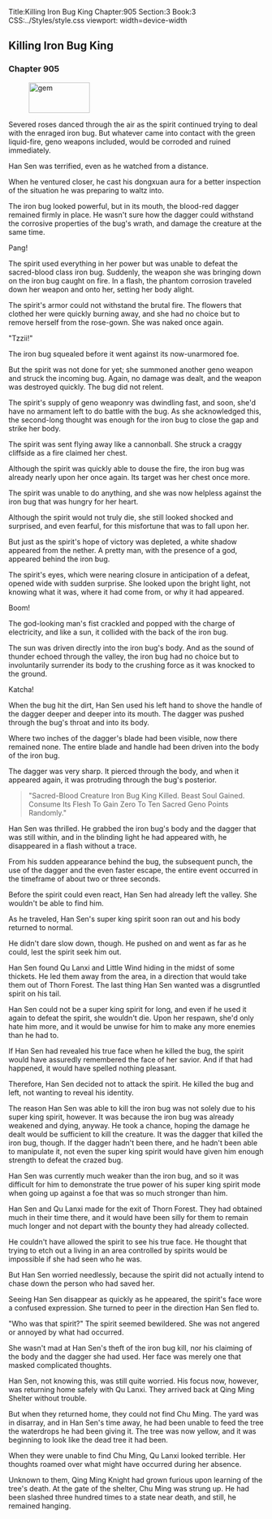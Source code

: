 Title:Killing Iron Bug King 
Chapter:905 
Section:3 
Book:3 
CSS:../Styles/style.css 
viewport: width=device-width
  
## Killing Iron Bug King
### Chapter 905
  
<figure>
	<img src="../Images/gem.gif" alt="gem" id="gem" width="120" height="60" />
</figure>
  

  
Severed roses danced through the air as the spirit continued trying to deal with the enraged iron bug. But whatever came into contact with the green liquid-fire, geno weapons included, would be corroded and ruined immediately.

Han Sen was terrified, even as he watched from a distance.

When he ventured closer, he cast his dongxuan aura for a better inspection of the situation he was preparing to waltz into.

The iron bug looked powerful, but in its mouth, the blood-red dagger remained firmly in place. He wasn't sure how the dagger could withstand the corrosive properties of the bug's wrath, and damage the creature at the same time.

Pang!

The spirit used everything in her power but was unable to defeat the sacred-blood class iron bug. Suddenly, the weapon she was bringing down on the iron bug caught on fire. In a flash, the phantom corrosion traveled down her weapon and onto her, setting her body alight.

The spirit's armor could not withstand the brutal fire. The flowers that clothed her were quickly burning away, and she had no choice but to remove herself from the rose-gown. She was naked once again.

"Tzzii!"

The iron bug squealed before it went against its now-unarmored foe.

But the spirit was not done for yet; she summoned another geno weapon and struck the incoming bug. Again, no damage was dealt, and the weapon was destroyed quickly. The bug did not relent.

The spirit's supply of geno weaponry was dwindling fast, and soon, she'd have no armament left to do battle with the bug. As she acknowledged this, the second-long thought was enough for the iron bug to close the gap and strike her body.

The spirit was sent flying away like a cannonball. She struck a craggy cliffside as a fire claimed her chest.

Although the spirit was quickly able to douse the fire, the iron bug was already nearly upon her once again. Its target was her chest once more.

The spirit was unable to do anything, and she was now helpless against the iron bug that was hungry for her heart.

Although the spirit would not truly die, she still looked shocked and surprised, and even fearful, for this misfortune that was to fall upon her.

But just as the spirit's hope of victory was depleted, a white shadow appeared from the nether. A pretty man, with the presence of a god, appeared behind the iron bug.

The spirit's eyes, which were nearing closure in anticipation of a defeat, opened wide with sudden surprise. She looked upon the bright light, not knowing what it was, where it had come from, or why it had appeared.

Boom!

The god-looking man's fist crackled and popped with the charge of electricity, and like a sun, it collided with the back of the iron bug.

The sun was driven directly into the iron bug's body. And as the sound of thunder echoed through the valley, the iron bug had no choice but to involuntarily surrender its body to the crushing force as it was knocked to the ground.

Katcha!

When the bug hit the dirt, Han Sen used his left hand to shove the handle of the dagger deeper and deeper into its mouth. The dagger was pushed through the bug's throat and into its body.

Where two inches of the dagger's blade had been visible, now there remained none. The entire blade and handle had been driven into the body of the iron bug.

The dagger was very sharp. It pierced through the body, and when it appeared again, it was protruding through the bug's posterior.

> "Sacred-Blood Creature Iron Bug King Killed. Beast Soul Gained. Consume Its Flesh To Gain Zero To Ten Sacred Geno Points Randomly."

Han Sen was thrilled. He grabbed the iron bug's body and the dagger that was still within, and in the blinding light he had appeared with, he disappeared in a flash without a trace.

From his sudden appearance behind the bug, the subsequent punch, the use of the dagger and the even faster escape, the entire event occurred in the timeframe of about two or three seconds.

Before the spirit could even react, Han Sen had already left the valley. She wouldn't be able to find him.

As he traveled, Han Sen's super king spirit soon ran out and his body returned to normal.

He didn't dare slow down, though. He pushed on and went as far as he could, lest the spirit seek him out.

Han Sen found Qu Lanxi and Little Wind hiding in the midst of some thickets. He led them away from the area, in a direction that would take them out of Thorn Forest. The last thing Han Sen wanted was a disgruntled spirit on his tail.

Han Sen could not be a super king spirit for long, and even if he used it again to defeat the spirit, she wouldn't die. Upon her respawn, she'd only hate him more, and it would be unwise for him to make any more enemies than he had to.

If Han Sen had revealed his true face when he killed the bug, the spirit would have assuredly remembered the face of her savior. And if that had happened, it would have spelled nothing pleasant.

Therefore, Han Sen decided not to attack the spirit. He killed the bug and left, not wanting to reveal his identity.

The reason Han Sen was able to kill the iron bug was not solely due to his super king spirit, however. It was because the iron bug was already weakened and dying, anyway. He took a chance, hoping the damage he dealt would be sufficient to kill the creature. It was the dagger that killed the iron bug, though. If the dagger hadn't been there, and he hadn't been able to manipulate it, not even the super king spirit would have given him enough strength to defeat the crazed bug.

Han Sen was currently much weaker than the iron bug, and so it was difficult for him to demonstrate the true power of his super king spirit mode when going up against a foe that was so much stronger than him.

Han Sen and Qu Lanxi made for the exit of Thorn Forest. They had obtained much in their time there, and it would have been silly for them to remain much longer and not depart with the bounty they had already collected.

He couldn't have allowed the spirit to see his true face. He thought that trying to etch out a living in an area controlled by spirits would be impossible if she had seen who he was.

But Han Sen worried needlessly, because the spirit did not actually intend to chase down the person who had saved her.

Seeing Han Sen disappear as quickly as he appeared, the spirit's face wore a confused expression. She turned to peer in the direction Han Sen fled to.

"Who was that spirit?" The spirit seemed bewildered. She was not angered or annoyed by what had occurred.

She wasn't mad at Han Sen's theft of the iron bug kill, nor his claiming of the body and the dagger she had used. Her face was merely one that masked complicated thoughts.

Han Sen, not knowing this, was still quite worried. His focus now, however, was returning home safely with Qu Lanxi. They arrived back at Qing Ming Shelter without trouble.

But when they returned home, they could not find Chu Ming. The yard was in disarray, and in Han Sen's time away, he had been unable to feed the tree the waterdrops he had been giving it. The tree was now yellow, and it was beginning to look like the dead tree it had been.

When they were unable to find Chu Ming, Qu Lanxi looked terrible. Her thoughts roamed over what might have occurred during her absence.

Unknown to them, Qing Ming Knight had grown furious upon learning of the tree's death. At the gate of the shelter, Chu Ming was strung up. He had been slashed three hundred times to a state near death, and still, he remained hanging.